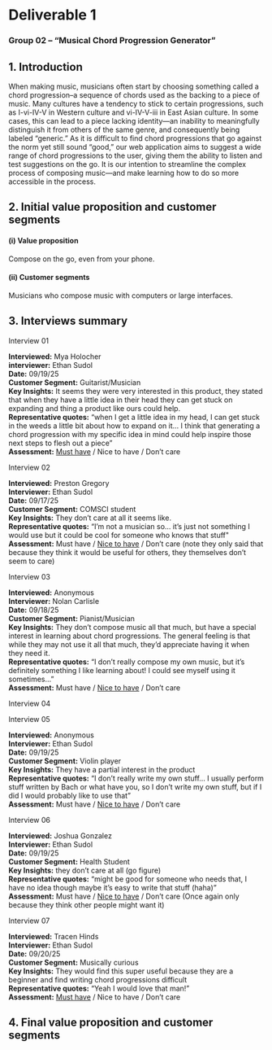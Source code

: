 # **Deliverable 1**

### Group 02 – “Musical Chord Progression Generator”

## **1\.** Introduction

When making music, musicians often start by choosing something called a chord progression–a sequence of chords used as the backing to a piece of music. Many cultures have a tendency to stick to certain progressions, such as I-vi-IV-V in Western culture and vi-IV-V-iii in East Asian culture. In some cases, this can lead to a piece lacking identity—an inability to meaningfully distinguish it from others of the same genre, and consequently being labeled “generic.” As it is difficult to find chord progressions that go against the norm yet still sound “good,” our web application aims to suggest a wide range of chord progressions to the user, giving them the ability to listen and test suggestions on the go. It is our intention to streamline the complex process of composing music—and make learning how to do so more accessible in the process.

## **2\.** Initial value proposition and customer segments

#### (i) Value proposition

Compose on the go, even from your phone.

#### (ii) Customer segments

Musicians who compose music with computers or large interfaces.

## **3\.** Interviews summary  

Interview 01

**Interviewed:** Mya Holocher</br>
**interviewer:** Ethan Sudol</br>
**Date:** 09/19/25</br>
**Customer Segment:** Guitarist/Musician</br>
**Key Insights:** It seems they were very interested in this product, they stated that when they have a little idea in their head they can get stuck on expanding and thing a product like ours could help.</br>
**Representative quotes:** “when I get a little idea in my head, I can get stuck in the weeds a little bit about how to expand on it… I think that generating a chord progression with my specific idea in mind could help inspire those next steps to flesh out a piece”</br>
**Assessment:** <u>Must have</u> / Nice to have / Don’t care</br>

Interview 02

**Interviewed:** Preston Gregory</br>
**Interviewer:** Ethan Sudol</br>
**Date:** 09/17/25</br>
**Customer Segment:** COMSCI student</br>
**Key Insights:** They don’t care at all it seems like.</br>
**Representative quotes:** “I’m not a musician so… it’s just not something I would use but it could be cool for someone who knows that stuff"</br>
**Assessment:** Must have / <u>Nice to have</u> / Don’t care (note they only said that because they think it would be useful for others, they themselves don’t seem to care)</br>

Interview 03

**Interviewed:** Anonymous</br>
**Interviewer:** Nolan Carlisle</br>
**Date:** 09/18/25</br>
**Customer Segment:** Pianist/Musician</br>
**Key Insights:** They don’t compose music all that much, but have a special interest in learning about chord progressions. The general feeling is that while they may not use it all that much, they’d appreciate having it when they need it.</br>
**Representative quotes:** “I don’t really compose my own music, but it’s definitely something I like learning about! I could see myself using it sometimes…”</br>
**Assessment:** Must have / <u>Nice to have</u> / Don’t care</br>

Interview 04

Interview 05

**Interviewed:** Anonymous</br>
**Interviewer:** Ethan Sudol</br>
**Date:** 09/19/25</br>
**Customer Segment:** Violin player</br>
**Key Insights:** They have a partial interest in the product</br>
**Representative quotes:** “I don’t really write my own stuff… I usually perform stuff written by Bach or what have you, so I don’t write my own stuff, but if I did I would probably like to use that”</br>
**Assessment:** Must have / <u>Nice to have</u> / Don’t care</br>

Interview 06

**Interviewed:** Joshua Gonzalez</br>
**Interviewer:** Ethan Sudol</br>
**Date:** 09/19/25</br>
**Customer Segment:** Health Student</br>
**Key Insights:** they don’t care at all (go figure)</br>
**Representative quotes:** “might be good for someone who needs that, I have no idea though maybe it’s easy to write that stuff (haha)”</br>
**Assessment:** Must have / <u>Nice to have</u> / Don’t care (Once again only because they think other people might want it)</br>

Interview 07

**Interviewed:** Tracen Hinds</br>
**Interviewer:** Ethan Sudol</br>
**Date:** 09/20/25</br>
**Customer Segment:** Musically curious</br>
**Key Insights:** They would find this super useful because they are a beginner and find writing chord progressions difficult</br>
**Representative quotes:** “Yeah I would love that man!”</br>
**Assessment:** <u>Must have</u> / Nice to have / Don’t care</br>

## **4\.** Final value proposition and customer segments